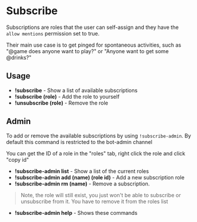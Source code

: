 # Subscribe

Subscriptions are roles that the user can self-assign and they have the `allow mentions` permission set to true. 

Their main use case is to get pinged for spontaneous activities, such as "@game does anyone want to play?" or "Anyone want to get some @drinks?"

## Usage 

- **!subscribe** - Show a list of available subscriptions
- **!subscribe (role)** - Add the role to yourself
- **!unsubscribe (role)** - Remove the role

## Admin

To add or remove the available subscriptions by using `!subscribe-admin`. By default this command is restricted to the bot-admin channel

You can get the ID of a role in the "roles" tab, right click the role and click "copy id"

- **!subscribe-admin list** - Show a list of the current roles
- **!subscribe-admin add (name) (role id)** - Add a new subscription role
- **!subscribe-admin rm (name)** - Remove a subscription. 

> Note, the role will still exist, you just won't be able to subscribe or unsubscribe from it. You have to remove it from the roles list

- **!subscribe-admin help** - Shows these commands